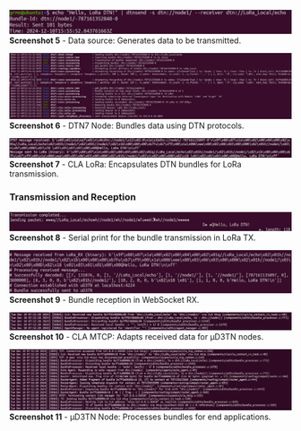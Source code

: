 ![Data Source](Data_Source.png)
**Screenshot 5** - Data source: Generates data to be transmitted.

![DTN7 Node](DTN7_Node.png)
**Screenshot 6** - DTN7 Node: Bundles data using DTN protocols.

![CLA LoRa](CLA_LoRa.png)
**Screenshot 7** - CLA LoRa: Encapsulates DTN bundles for LoRa transmission.

### Transmission and Reception

![Bundle Transmission](Bundle_Transmission.png)
**Screenshot 8** - Serial print for the bundle transmission in LoRa TX.

![Bundle Reception](Bundle_Reception.png)
**Screenshot 9** - Bundle reception in WebSocket RX.

![CLA MTCP Received Data](CLA_MTCP-Received_Data.png)
**Screenshot 10** - CLA MTCP: Adapts received data for µD3TN nodes.

![Processed Bundle](Processed_Bundle.png)
**Screenshot 11** - µD3TN Node: Processes bundles for end applications.
